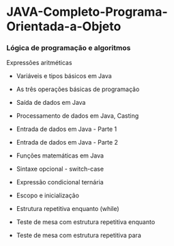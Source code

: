 # JAVA-Completo-Programa-Orientada-a-Objeto

### Lógica de programação e algoritmos

Expressões aritméticas

- Variáveis e tipos básicos em Java

- As três operações básicas de programação

- Saída de dados em Java

- Processamento de dados em Java, Casting

- Entrada de dados em Java - Parte 1

- Entrada de dados em Java - Parte 2

- Funções matemáticas em Java

- Sintaxe opcional - switch-case

- Expressão condicional ternária

- Escopo e inicialização

- Estrutura repetitiva enquanto (while)

- Teste de mesa com estrutura repetitiva enquanto

- Teste de mesa com estrutura repetitiva para
